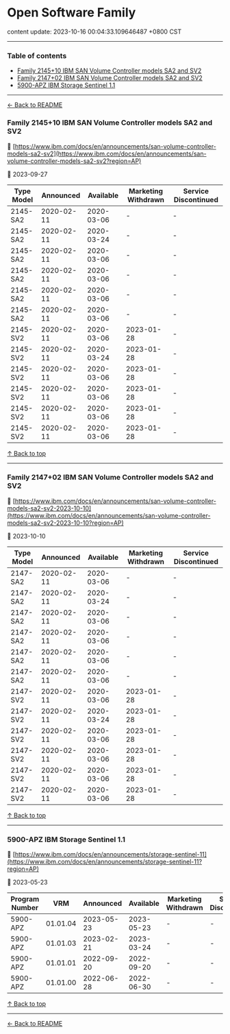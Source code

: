 # Open Software Family

content update: 2023-10-16 00:04:33.109646487 +0800 CST

---

### Table of contents


- [Family 2145+10 IBM SAN Volume Controller models SA2 and SV2](#family-214510-ibm-san-volume-controller-models-sa2-and-sv2)
- [Family 2147+02 IBM SAN Volume Controller models SA2 and SV2](#family-214702-ibm-san-volume-controller-models-sa2-and-sv2)
- [5900-APZ IBM Storage Sentinel 1.1](#5900-apz-ibm-storage-sentinel-11)

---

[← Back to README](../README.md)





### Family 2145+10 IBM SAN Volume Controller models SA2 and SV2

🔗 [https://www.ibm.com/docs/en/announcements/san-volume-controller-models-sa2-sv2](https://www.ibm.com/docs/en/announcements/san-volume-controller-models-sa2-sv2?region=AP)

📅 2023-09-27

| Type Model | Announced | Available | Marketing Withdrawn | Service Discontinued |
| --- | --- | --- | --- | --- |
| 2145-SA2 | 2020-02-11 | 2020-03-06 | - | - |
| 2145-SA2 | 2020-02-11 | 2020-03-24 | - | - |
| 2145-SA2 | 2020-02-11 | 2020-03-06 | - | - |
| 2145-SA2 | 2020-02-11 | 2020-03-06 | - | - |
| 2145-SA2 | 2020-02-11 | 2020-03-06 | - | - |
| 2145-SA2 | 2020-02-11 | 2020-03-06 | - | - |
| 2145-SV2 | 2020-02-11 | 2020-03-06 | 2023-01-28 | - |
| 2145-SV2 | 2020-02-11 | 2020-03-24 | 2023-01-28 | - |
| 2145-SV2 | 2020-02-11 | 2020-03-06 | 2023-01-28 | - |
| 2145-SV2 | 2020-02-11 | 2020-03-06 | 2023-01-28 | - |
| 2145-SV2 | 2020-02-11 | 2020-03-06 | 2023-01-28 | - |
| 2145-SV2 | 2020-02-11 | 2020-03-06 | 2023-01-28 | - |





[↑ Back to top](#table-of-contents)

---





### Family 2147+02 IBM SAN Volume Controller models SA2 and SV2

🔗 [https://www.ibm.com/docs/en/announcements/san-volume-controller-models-sa2-sv2-2023-10-10](https://www.ibm.com/docs/en/announcements/san-volume-controller-models-sa2-sv2-2023-10-10?region=AP)

📅 2023-10-10

| Type Model | Announced | Available | Marketing Withdrawn | Service Discontinued |
| --- | --- | --- | --- | --- |
| 2147-SA2 | 2020-02-11 | 2020-03-06 | - | - |
| 2147-SA2 | 2020-02-11 | 2020-03-24 | - | - |
| 2147-SA2 | 2020-02-11 | 2020-03-06 | - | - |
| 2147-SA2 | 2020-02-11 | 2020-03-06 | - | - |
| 2147-SA2 | 2020-02-11 | 2020-03-06 | - | - |
| 2147-SA2 | 2020-02-11 | 2020-03-06 | - | - |
| 2147-SV2 | 2020-02-11 | 2020-03-06 | 2023-01-28 | - |
| 2147-SV2 | 2020-02-11 | 2020-03-24 | 2023-01-28 | - |
| 2147-SV2 | 2020-02-11 | 2020-03-06 | 2023-01-28 | - |
| 2147-SV2 | 2020-02-11 | 2020-03-06 | 2023-01-28 | - |
| 2147-SV2 | 2020-02-11 | 2020-03-06 | 2023-01-28 | - |
| 2147-SV2 | 2020-02-11 | 2020-03-06 | 2023-01-28 | - |





[↑ Back to top](#table-of-contents)

---





### 5900-APZ IBM Storage Sentinel 1.1

🔗 [https://www.ibm.com/docs/en/announcements/storage-sentinel-11](https://www.ibm.com/docs/en/announcements/storage-sentinel-11?region=AP)

📅 2023-05-23

| Program Number | VRM | Announced | Available | Marketing Withdrawn | Service Discontinued |
| --- | --- | --- | --- | --- | --- |
| 5900-APZ | 01.01.04 | 2023-05-23 | 2023-05-23 | - | - |
| 5900-APZ | 01.01.03 | 2023-02-21 | 2023-03-24 | - | - |
| 5900-APZ | 01.01.01 | 2022-09-20 | 2022-09-20 | - | - |
| 5900-APZ | 01.01.00 | 2022-06-28 | 2022-06-30 | - | - |





[↑ Back to top](#table-of-contents)

---



[← Back to README](../README.md)